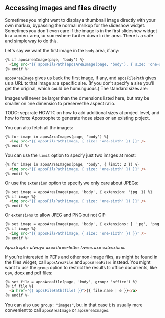 ## Accessing images and files directly

Sometimes you might want to display a thumbnail image directly with your own markup, bypassing the normal markup for the slideshow widget. Sometimes you don't even care if the image is in the first slideshow widget in a content area, or somewhere further down in the area. There is a safe and simple way to do this.

Let's say we want the first image in the `body` area, if any:

```html
{% if aposAreaImage(page, 'body') %}
  <img src="{{ aposFilePath(aposAreaImage(page, 'body'), { size: 'one-sixth' }) }}" />
{% endif %}
```


`aposAreaImage` gives us back the first image, if any, and `aposFilePath` gives us a URL to that image at a specific size. (If you don't specify a size you'll get the original, which could be humunguous.) The standard sizes are:



Images will never be larger than the dimensions listed here, but may be smaller on one dimension to preserve the aspect ratio.

TODO: separate HOWTO on how to add additional sizes at project level, and how to force Apostrophe to generate those sizes on an existing project.


You can also fetch all the images:

```html
{% for image in aposAreaImages(page, 'body') %}
  <img src="{{ aposFilePath(image, { size: 'one-sixth' }) }}" />
{% endif %}
```

You can use the `limit` option to specify just two images at most:

```html
{% for image in aposAreaImages(page, 'body', { limit: 2 }) %}
  <img src="{{ aposFilePath(image, { size: 'one-sixth' }) }}" />
{% endif %}
```

Or use the `extension` option to specify we only care about JPEGs:

```html
{% set image = aposAreaImage(page, 'body', { extension: 'jpg' }) %}
{% if image %}
  <img src="{{ aposFilePath(image, { size: 'one-sixth' }) }}" />
{% endif %}
```

Or `extensions` to allow JPEG and PNG but not GIF:

```html
{% set image = aposAreaImage(page, 'body', { extensions: [ 'jpg', 'png' ] }) %}
{% if image %}
  <img src="{{ aposFilePath(image, { size: 'one-sixth' }) }}" />
{% endif %}
```

*Apostrophe always uses three-letter lowercase extensions.*

If you're interested in PDFs and other non-image files, as might be found in the files widget, call `aposAreaFile` and `aposAreaFiles` instead. You might want to use the `group` option to restrict the results to office documents, like csv, docx and pdf files:

```html
{% set file = aposAreaFile(page, 'body', group: 'office') %}
{% if file %}
  <a href="{{ aposFilePath(file) }}">{{ file.name | e }}</a>
{% endif %}
```

You can also use `group: "images"`, but in that case it is usually more convenient to call `aposAreaImage` or `aposAreaImages`.

